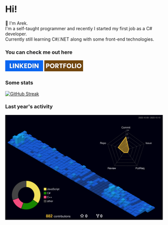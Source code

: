 # Hi!

:wave: I'm Arek.  
I'm a self-taught programmer and recently I started my first job as a C# developer.  
Currently still learning C#/.NET along with some front-end technologies.

### You can check me out here
[![LinkedIn](/img/linkedin.png)](https://www.linkedin.com/in/arekjg/)
[![Portfolio](/img/portfolio.png)](https://arekjg.github.io/)

### Some stats
[![GitHub Streak](https://streak-stats.demolab.com?user=arekjg&theme=dark&border_radius=5)]([#](https://git.io/streak-stats))

<!--- [![Top Langs](https://github-readme-stats.vercel.app/api/top-langs/?username=arekjg&theme=dark&layout=compact&langs_count=10)]([#](https://github.com/anuraghazra/github-readme-stats)) --->

<!--- (https://git.io/streak-stats) --->
<!--- (https://github.com/anuraghazra/github-readme-stats) --->

### Last year's activity
![](./profile-3d-contrib/profile-night-view.svg)
